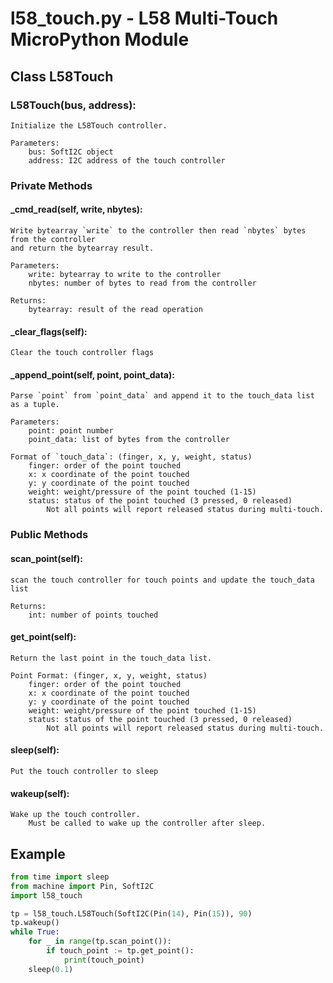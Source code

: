 # l58_touch.py - L58 Multi-Touch MicroPython Module

## Class L58Touch

### L58Touch(bus, address):

    Initialize the L58Touch controller.

    Parameters:
        bus: SoftI2C object
        address: I2C address of the touch controller

### Private Methods

#### _cmd_read(self, write, nbytes):

    Write bytearray `write` to the controller then read `nbytes` bytes from the controller
    and return the bytearray result.

    Parameters:
        write: bytearray to write to the controller
        nbytes: number of bytes to read from the controller

    Returns:
        bytearray: result of the read operation


#### _clear_flags(self):

    Clear the touch controller flags


#### _append_point(self, point, point_data):

    Parse `point` from `point_data` and append it to the touch_data list as a tuple.

    Parameters:
        point: point number
        point_data: list of bytes from the controller

    Format of `touch_data`: (finger, x, y, weight, status)
        finger: order of the point touched
        x: x coordinate of the point touched
        y: y coordinate of the point touched
        weight: weight/pressure of the point touched (1-15)
        status: status of the point touched (3 pressed, 0 released)
            Not all points will report released status during multi-touch.

### Public Methods

#### scan_point(self):

    scan the touch controller for touch points and update the touch_data list

    Returns:
        int: number of points touched


#### get_point(self):

    Return the last point in the touch_data list.

    Point Format: (finger, x, y, weight, status)
        finger: order of the point touched
        x: x coordinate of the point touched
        y: y coordinate of the point touched
        weight: weight/pressure of the point touched (1-15)
        status: status of the point touched (3 pressed, 0 released)
            Not all points will report released status during multi-touch.


#### sleep(self):

    Put the touch controller to sleep


#### wakeup(self):

    Wake up the touch controller.
        Must be called to wake up the controller after sleep.


## Example

```python
from time import sleep
from machine import Pin, SoftI2C
import l58_touch

tp = l58_touch.L58Touch(SoftI2C(Pin(14), Pin(15)), 90)
tp.wakeup()
while True:
    for _ in range(tp.scan_point()):
        if touch_point := tp.get_point():
            print(touch_point)
    sleep(0.1)
```
